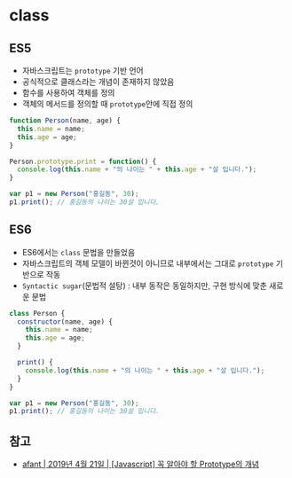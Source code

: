 # class

## ES5

* 자바스크립트는 `prototype` 기반 언어
* 공식적으로 클래스라는 개념이 존재하지 않았음
* 함수를 사용하여 객체를 정의
* 객체의 메서드를 정의할 때 `prototype`안에 직접 정의

```javascript
function Person(name, age) {
  this.name = name;
  this.age = age;
}

Person.prototype.print = function() {
  console.log(this.name + "의 나이는 " + this.age + "살 입니다.");
}

var p1 = new Person("홍길동", 30);
p1.print(); // 홍길동의 나이는 30살 입니다.
```

## ES6

* ES6에서는 `class` 문법을 만들었음
* 자바스크립트의 객체 모델이 바뀐것이 아니므로 내부에서는 그대로 `prototype` 기반으로 작동
* `Syntactic sugar`(문법적 설탕) : 내부 동작은 동일하지만, 구현 방식에 맞춘 새로운 문법

```javascript
class Person {
  constructor(name, age) {
    this.name = name;
    this.age = age;
  }

  print() {
    console.log(this.name + "의 나이는 " + this.age + "살 입니다.");
  }
}

var p1 = new Person("홍길동", 30);
p1.print(); // 홍길동의 나이는 30살 입니다.
```

## 참고

* [afant | 2019년 4월 21일 | \[Javascript\] 꼭 알아야 할 Prototype의 개념](https://velog.io/@afant/Javascript-%EA%BC%AD-%EC%95%8C%EC%95%84%EC%95%BC-%ED%95%A0-Prototype%EC%9D%98-%EA%B0%9C%EB%85%90-)
